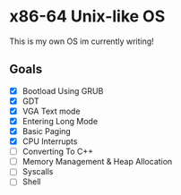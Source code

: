 # x86-64 Unix-like OS #
This is my own OS im currently writing!

## Goals ##
 - [X] Bootload Using GRUB
 - [X] GDT
 - [X] VGA Text mode
 - [X] Entering Long Mode
 - [X] Basic Paging
 - [X] CPU Interrupts
 - [ ] Converting To C++
 - [ ] Memory Management & Heap Allocation
 - [ ] Syscalls
 - [ ] Shell
